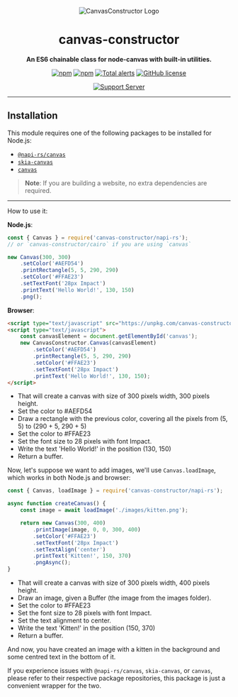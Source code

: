 <div align="center">

![CanvasConstructor Logo](https://cdn.discordapp.com/emojis/451438332375728128.png?v=1)

# canvas-constructor

**An ES6 chainable class for node-canvas with built-in utilities.**

[![npm](https://img.shields.io/npm/v/canvas-constructor.svg?maxAge=3600)](https://www.npmjs.com/package/canvas-constructor)
[![npm](https://img.shields.io/npm/dt/canvas-constructor.svg?maxAge=3600)](https://www.npmjs.com/package/canvas-constructor)
[![Total alerts](https://img.shields.io/lgtm/alerts/g/kyranet/canvas-constructor.svg?logo=lgtm&logoWidth=18)](https://lgtm.com/projects/g/kyranet/canvas-constructor/alerts/)
[![GitHub license](https://img.shields.io/badge/license-MIT-blue.svg)](https://raw.githubusercontent.com/kyranet/canvas-constructor/master/LICENSE)

[![Support Server](https://discord.com/api/guilds/437335547711848458/embed.png?style=banner2)](https://discord.gg/taNgb9d)

</div>

---

## Installation

This module requires one of the following packages to be installed for Node.js:

-   [`@napi-rs/canvas`](https://www.npmjs.com/package/@napi-rs/canvas)
-   [`skia-canvas`](https://www.npmjs.com/package/skia-canvas)
-   [`canvas`](https://www.npmjs.com/package/canvas)

> **Note**: If you are building a website, no extra dependencies are required.

---

How to use it:

**Node.js**:

```js
const { Canvas } = require('canvas-constructor/napi-rs');
// or `canvas-constructor/cairo` if you are using `canvas`

new Canvas(300, 300)
	.setColor('#AEFD54')
	.printRectangle(5, 5, 290, 290)
	.setColor('#FFAE23')
	.setTextFont('28px Impact')
	.printText('Hello World!', 130, 150)
	.png();
```

**Browser**:

```html
<script type="text/javascript" src="https://unpkg.com/canvas-constructor"></script>
<script type="text/javascript">
	const canvasElement = document.getElementById('canvas');
	new CanvasConstructor.Canvas(canvasElement)
		.setColor('#AEFD54')
		.printRectangle(5, 5, 290, 290)
		.setColor('#FFAE23')
		.setTextFont('28px Impact')
		.printText('Hello World!', 130, 150);
</script>
```

-   That will create a canvas with size of 300 pixels width, 300 pixels height.
-   Set the color to #AEFD54
-   Draw a rectangle with the previous color, covering all the pixels from (5, 5) to (290 + 5, 290 + 5)
-   Set the color to #FFAE23
-   Set the font size to 28 pixels with font Impact.
-   Write the text 'Hello World!' in the position (130, 150)
-   Return a buffer.

Now, let's suppose we want to add images, we'll use `Canvas.loadImage`, which works in both Node.js and browser:

```js
const { Canvas, loadImage } = require('canvas-constructor/napi-rs');

async function createCanvas() {
	const image = await loadImage('./images/kitten.png');

	return new Canvas(300, 400)
		.printImage(image, 0, 0, 300, 400)
		.setColor('#FFAE23')
		.setTextFont('28px Impact')
		.setTextAlign('center')
		.printText('Kitten!', 150, 370)
		.pngAsync();
}
```

-   That will create a canvas with size of 300 pixels width, 400 pixels height.
-   Draw an image, given a Buffer (the image from the images folder).
-   Set the color to #FFAE23
-   Set the font size to 28 pixels with font Impact.
-   Set the text alignment to center.
-   Write the text 'Kitten!' in the position (150, 370)
-   Return a buffer.

And now, you have created an image with a kitten in the background and some centred text in the bottom of it.

If you experience issues with `@napi-rs/canvas`, `skia-canvas`, or `canvas`, please refer to their respective package repositories, this
package is just a convenient wrapper for the two.
